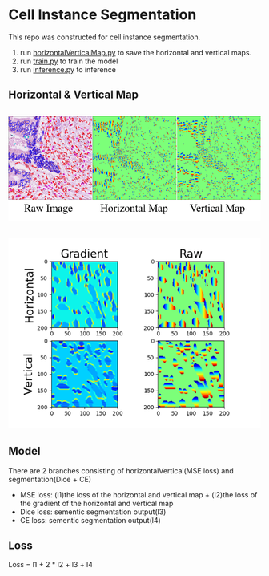 # Cell Instance Segmentation
This repo was constructed for cell instance segmentation.
1. run [horizontalVerticalMap.py](./horizontalVerticalMap.py) to save the horizontal and vertical maps.
2. run [train.py](./train.py) to train the model
3. run [inference.py](./inference.py) to inference
## Horizontal & Vertical Map
![HOrizontalVertical](./fig/HorizontalVerticalMap.png) 
---
![gradient](./fig/gradientAndRaw.png)
---
## Model
There are 2 branches consisting of horizontalVertical(MSE loss) and segmentation(Dice + CE)
- MSE loss: (l1)the loss of the horizontal and vertical map + (l2)the loss of the gradient of the horizontal and vertical map
- Dice loss: sementic segmentation output(l3)
- CE loss: sementic segmentation output(l4)
## Loss
Loss = l1 + 2 * l2 + l3 + l4
